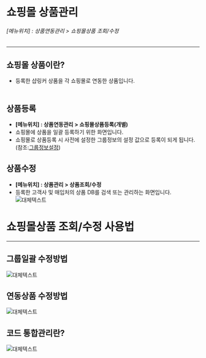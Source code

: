 <br>

# 쇼핑몰 상품관리
<h6>[메뉴위치] : 상품연동관리 > 쇼핑몰상품 조회/수정</h6>


---

## 쇼핑몰 상품이란?
* 등록한 샵링커 상품을 각 쇼핑몰로 연동한 상품입니다.
<br><br>

## 상품등록
* **[메뉴위치] : 상품연동관리 > 쇼핑몰상품등록(개별)**
* 쇼핑몰에 상품을 일괄 등록하기 위한 화면입니다.
* 쇼핑몰로 상품등록 시 사전에 설정한 그룹정보의 설정 값으로 등록이 되게 됩니다. (참조:[그룹정보설정](../shoplinker/group.md))

## 상품수정
* **[메뉴위치] : 상품관리 > 상품조회/수정**
* 등록한 고객사 및 매입처의 상품 DB를 검색 또는 관리하는 화면입니다.
![대체텍스트](http://chch1212.image01.shoplinker.kr/0909/200901changebibun.jpg "계정세팅 수정")


# 쇼핑몰상품 조회/수정 사용법

---
## 그룹일괄 수정방법
![대체텍스트](http://chch1212.image01.shoplinker.kr/notice/guide/group.jpg "계정세팅 수정")

## 연동상품 수정방법
![대체텍스트](http://chch1212.image01.shoplinker.kr/0909/200824liandong.jpg "계정세팅 수정")

## 코드 통합관리란?
![대체텍스트](http://chch1212.image01.shoplinker.kr/0909/codetonghap.jpg "계정세팅 수정")